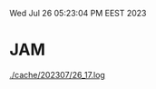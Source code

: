 Wed Jul 26 05:23:04 PM EEST 2023
# JAM
<a href='./cache/202307/26_17.log'>./cache/202307/26_17.log</a>
